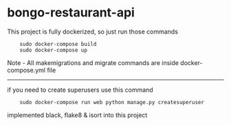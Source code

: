 # bongo-restaurant-api

This project is fully dockerized, so just run those commands
```commandline
    sudo docker-compose build
    sudo docker-compose up
```
Note - All makemigrations and migrate commands are inside docker-compose.yml file
*** 

if you need to create superusers use this command
```commandline
    sudo docker-compose run web python manage.py createsuperuser
```

implemented black, flake8 & isort into this project


